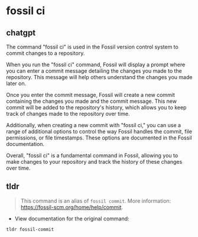 # fossil ci 
## chatgpt 
The command "fossil ci" is used in the Fossil version control system to commit changes to a repository. 

When you run the "fossil ci" command, Fossil will display a prompt where you can enter a commit message detailing the changes you made to the repository. This message will help others understand the changes you made later on. 

Once you enter the commit message, Fossil will create a new commit containing the changes you made and the commit message. This new commit will be added to the repository's history, which allows you to keep track of changes made to the repository over time. 

Additionally, when creating a new commit with "fossil ci," you can use a range of additional options to control the way Fossil handles the commit, file permissions, or file timestamps. These options are documented in the Fossil documentation. 

Overall, "fossil ci" is a fundamental command in Fossil, allowing you to make changes to your repository and track the history of these changes over time. 

## tldr 
 
> This command is an alias of `fossil commit`.
> More information: <https://fossil-scm.org/home/help/commit>.

- View documentation for the original command:

`tldr fossil-commit`

